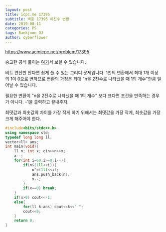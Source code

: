 ```yaml
---
layout: post
title: icpc.me 17395
subtitle: 백준 17395 이진수 변환
date: 2019-08-11
categories: PS
tags: Baekjoon OJ
author: cyberflower
---
```


<https://www.acmicpc.net/problem/17395>

숭고한 공식 풀이는 [여기](https://drive.google.com/file/d/1XwcQgX81fR_2ULyzXoY1DZ1Y9EsXyu-_/view)서 보실 수 있습니다.

비트 연산만 안다면 쉽게 풀 수 있는 그리디 문제입니다. 1번의 변환에서 최대 1개 이상의 1이 0으로 변하므로 변환의 과정은 최대 "n을 2진수로 나타냈을 때 1의 개수"만큼 일어날 수 있습니다.

필요한 변환이 "n을 2진수로 나타냈을 때 1의 개수" 보다 크다면 조건을 만족하는 경우가 아니다. -1을 출력하고 끝내주자.

최댓값과 최솟값의 차이를 가장 작게 하기 위해서는 최댓값을 가장 작게, 최솟값을 가장 크게 해주어야 한다.

```cpp
#include<bits/stdc++.h>
using namespace std;
typedef long long ll;
vector<ll> ans;
int main(void){
	ll n; int x; cin>>n>>x;
	x--;
	for(int i=60;i>=0;i--){
		if(n&(1ll<<i)){
			n^=(1ll<<i);
			ans.push_back(n);
			x--;
		}
		if(x==0) break;
	}
	if(x>0) cout<<-1;
	else{
		for(ll k:ans) cout<<k<<" ";
		cout<<0;
	}
	return 0;
}
```
